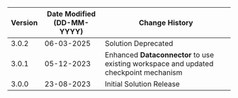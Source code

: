 | **Version** | **Date Modified (DD-MM-YYYY)** | **Change History**                          |
|-------------|--------------------------------|---------------------------------------------|
| 3.0.2       | 06-03-2025                     | Solution Deprecated   |
| 3.0.1       | 05-12-2023                     | Enhanced **Dataconnector** to use existing workspace and updated checkpoint mechanism |
| 3.0.0       | 23-08-2023                     | Initial Solution Release                    |

